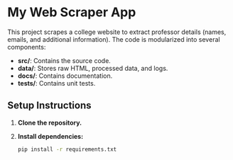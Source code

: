 # My Web Scraper App

This project scrapes a college website to extract professor details (names, emails, and additional information). The code is modularized into several components:

- **src/**: Contains the source code.
- **data/**: Stores raw HTML, processed data, and logs.
- **docs/**: Contains documentation.
- **tests/**: Contains unit tests.

## Setup Instructions

1. **Clone the repository.**
2. **Install dependencies:**

   ```bash
   pip install -r requirements.txt
